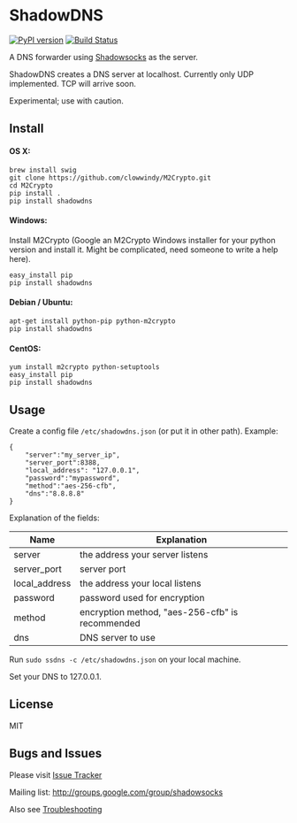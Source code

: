 ShadowDNS
=========

[![PyPI version]][PyPI] [![Build Status]][Travis CI] 

A DNS forwarder using [Shadowsocks] as the server.

ShadowDNS creates a DNS server at localhost. Currently only UDP implemented. 
TCP will arrive soon.

Experimental; use with caution.

Install
-------

#### OS X:

    brew install swig
    git clone https://github.com/clowwindy/M2Crypto.git
    cd M2Crypto
    pip install .
    pip install shadowdns

#### Windows:

Install M2Crypto (Google an M2Crypto Windows installer for your python version
 and install it. Might be complicated, need someone to write a help here).

    easy_install pip
    pip install shadowdns

#### Debian / Ubuntu:

    apt-get install python-pip python-m2crypto
    pip install shadowdns

#### CentOS:

    yum install m2crypto python-setuptools
    easy_install pip
    pip install shadowdns

Usage
-----

Create a config file `/etc/shadowdns.json` (or put it in other path).
Example:

    {
        "server":"my_server_ip",
        "server_port":8388,
        "local_address": "127.0.0.1",
        "password":"mypassword",
        "method":"aes-256-cfb",
        "dns":"8.8.8.8"
    }

Explanation of the fields:

| Name          | Explanation                                     |
| ------------- | ----------------------------------------------- |
| server        | the address your server listens                 |
| server_port   | server port                                     |
| local_address | the address your local listens                  |
| password      | password used for encryption                    |
| method        | encryption method, "aes-256-cfb" is recommended |
| dns           | DNS server to use                               |


Run `sudo ssdns -c /etc/shadowdns.json` on your local machine.

Set your DNS to 127.0.0.1.

License
-------
MIT

Bugs and Issues
----------------
Please visit [Issue Tracker]

Mailing list: http://groups.google.com/group/shadowsocks

Also see [Troubleshooting]


[Build Status]:    https://img.shields.io/travis/clowwindy/shadowdns/master.svg?style=flat
[Issue Tracker]:   https://github.com/clowwindy/shadowdns/issues?state=open
[PyPI]:            https://pypi.python.org/pypi/shadowdns
[PyPI version]:    https://img.shields.io/pypi/v/shadowdns.svg?style=flat
[Shadowsocks]:     https://github.com/clowwindy/shadowsocks
[Travis CI]:       https://travis-ci.org/clowwindy/shadowdns
[Troubleshooting]: https://github.com/clowwindy/shadowsocks/wiki/Troubleshooting
